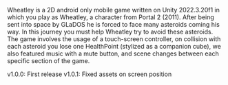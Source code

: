 Wheatley is a 2D android only mobile game written on Unity 2022.3.20f1 in which you play as Wheatley, a character from Portal 2 (2011). 
After being sent into space by GLaDOS he is forced to face many asteroids coming his way. 
In this journey you must help Wheatley try to avoid these asteroids.
The game involves the usage of a touch-screen controller, on collision with each asteroid you lose one HealthPoint (stylized as a companion cube), we also featured music with a mute button, and scene changes between each specific section of the game.

v1.0.0: First release
v1.0.1: Fixed assets on screen position
